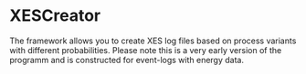# XESCreator
The framework allows you to create XES log files based on process variants with different probabilities. Please note this is a very early version of the programm and is constructed for event-logs with energy data.
